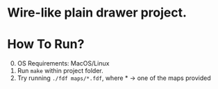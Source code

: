 Wire-like plain drawer project.
===
How To Run?
===
0. OS Requirements: MacOS/Linux
1. Run ```make``` within project folder.
2. Try running ```./fdf maps/*.fdf```, where * -> one of the maps provided
